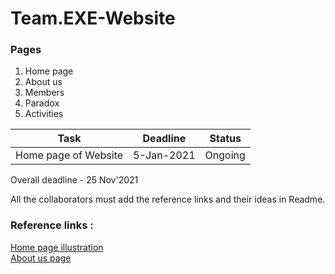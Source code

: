 # Team.EXE-Website

### Pages
1. Home page
2. About us
3. Members
4. Paradox
5. Activities

Task | Deadline | Status
------------ | ------------- | ----------
Home page of Website | 5-Jan-2021 | Ongoing



Overall deadline - 25 Nov'2021



All the collaborators must add the reference links and their ideas in Readme.

### Reference links :
[Home page illustration](https://dribbble.com/shots/14802362-Corporate-Website-for-ERP-Software-company)</br>
[About us page](https://dribbble.com/shots/14841010-2020-Retrospective-Web-Design-Development)
